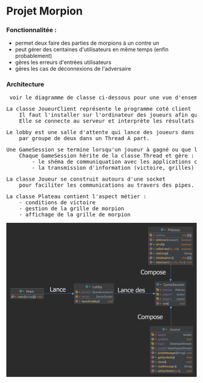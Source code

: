 
# Projet Morpion
### Fonctionnalitée :
- permet deux faire des parties de morpions à un contre un
- peut gérer des centaines d'utilisateurs en même temps (enfin probablement)
- gères les erreurs d'entrées utilisateurs
- gères les cas de déconnexions de l'adversaire

### Architecture
<pre> voir le diagramme de classe ci-dessous pour une vue d'ensemble.</pre>
<pre>
La classe JoueurClient représente le programme coté client
    Il faut l'installer sur l'ordinateur des joueurs afin qu'ils puissent le lancer.
    Elle se connecte au serveur et interprète les résultats envoyés.
</pre>
<pre>
Le lobby est une salle d'attente qui lance des joueurs dans une partie (une GameSession)
    par groupe de deux dans un Thread A part.
</pre>
<pre>
Une GameSession se termine lorsqu'un joueur à gagné ou que la grille (Plateau) est pleine.
    Chaque GameSession hérite de la classe Thread et gère :
        - le shéma de communiquation avec les applications clientes
        - la transmission d'information (victoire, grilles) aux joueurs
</pre>
<pre>
La classe Joueur se construit autours d'une socket 
    pour faciliter les communications au travers des pipes.
</pre>
<pre>
La classe Plateau contient l'aspect métier : 
    - conditions de victoire
    - gestion de la grille de morpion
    - affichage de la grille de morpion
</pre>
<img src="./diagramme de classe.jpg">
